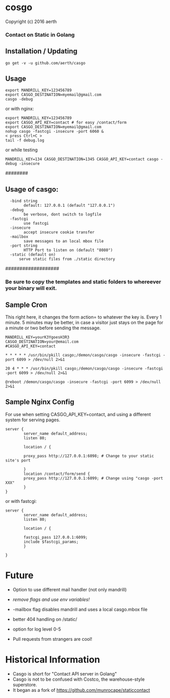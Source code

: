 # cosgo

Copyright (c) 2016 aerth

### Contact on Static in Golang

## Installation / Updating

```
go get -v -u github.com/aerth/casgo

```
## Usage

```shell
export MANDRILL_KEY=123456789
export CASGO_DESTINATION=myemail@gmail.com
casgo -debug

```

or with nginx:

```shell
export MANDRILL_KEY=123456789
export CASGO_API_KEY=contact # for easy /contact/form
export CASGO_DESTINATION=myemail@gmail.com
nohup casgo -fastcgi -insecure -port 6060 &
< press Ctrl+C >
tail -f debug.log

```
or while testing

```
MANDRILL_KEY=134 CASGO_DESTINATION=1345 CASGO_API_KEY=contact casgo -debug -insecure

```
########


## Usage of casgo:
```
  -bind string
    	default: 127.0.0.1 (default "127.0.0.1")
  -debug
    	be verbose, dont switch to logfile
  -fastcgi
    	use fastcgi
  -insecure
    	accept insecure cookie transfer
  -mailbox
    	save messages to an local mbox file
  -port string
    	HTTP Port to listen on (default "8080")
  -static (default on)
      serve static files from ./static directory
```


###################

### Be sure to copy the templates and static folders to whereever your binary will exit.

## Sample Cron

This right here, it changes the form action= to whatever the key is. Every 1 minute. 5 minutes may be better, in case a visitor just stays on the page for a minute or two before sending the message.

```
MANDRILL_KEY=yourK3YgoesH3R3
CASGO_DESTINATION=your@email.com
#CASGO_API_KEY=contact

* * * * * /usr/bin/pkill casgo;/demon/casgo/casgo -insecure -fastcgi -port 6099 > /dev/null 2>&1

20 4 * * * /usr/bin/pkill casgo;/demon/casgo/casgo -insecure -fastcgi -port 6099 > /dev/null 2>&1

@reboot /demon/casgo/casgo -insecure -fastcgi -port 6099 > /dev/null 2>&1

```



## Sample Nginx Config
For use when setting CASGO_API_KEY=contact, and using a different system for serving pages.


```nginx
server {
        server_name default_address;
        listen 80;

        location / {

        proxy_pass http://127.0.0.1:6098; # Change to your static site's port

        }
        location /contact/form/send {
        proxy_pass http://127.0.0.1:6099; # Change using "casgo -port XXX"
        }
}

```

or with fastcgi:


```nginx
server {
        server_name default_address;
        listen 80;

        location / {

        fastcgi_pass 127.0.0.1:6099;
        include $fastcgi_params;
        }

}

```
# Future

* Option to use different mail handler (not only mandrill)

* *remove flags and use env variables!*

* -mailbox flag disables mandrill and uses a local casgo.mbox file

* better 404 handling on /static/

* option for log level 0-5

* Pull requests from strangers are cool!


# Historical Information

* Casgo is short for "Contact API server in Golang"
* Casgo is not to be confused with Costco, the warehouse-style superstore.
* It began as a fork of https://github.com/munrocape/staticcontact
